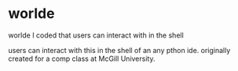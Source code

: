 # worlde
worlde I coded that users can interact with in the shell


users can interact with this in the shell of an any pthon ide.
originally created for a comp class at McGill University.
